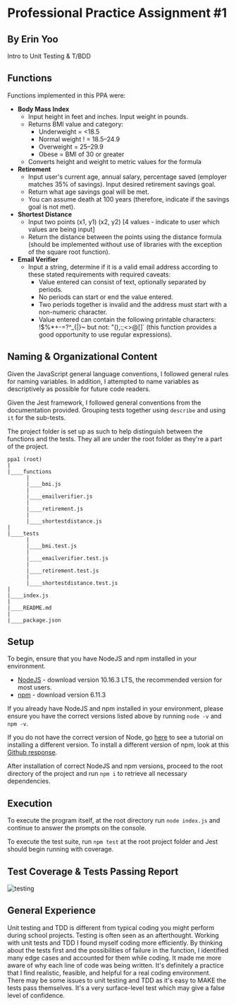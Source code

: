 # Professional Practice Assignment #1
## By Erin Yoo
Intro to Unit Testing &amp; T/BDD

## Functions
Functions implemented in this PPA were:
 - **Body Mass Index**
    - Input height in feet and inches. Input weight in pounds.
    - Returns BMI value and category: 
        - Underweight = <18.5
        - Normal weight ! = 18.5–24.9
        - Overweight = 25–29.9
        - Obese = BMI of 30 or greater 
    - Converts height and weight to metric values for the formula
 - **Retirement**
    - Input user's current age, annual salary, percentage saved (employer matches 35% of savings). Input desired retirement savings goal.
    - Return what age savings goal will be met.
    - You can assume death at 100 years (therefore, indicate if the savings goal is not met).
 - **Shortest Distance**
    - Input two points (x1, y1) (x2, y2) [4 values - indicate to user which values are being input]
    - Return the distance between the points using the distance formula (should be implemented without use of libraries with the exception of the square root function).
 - **Email Verifier**
    - Input a string, determine if it is a valid email address according to these stated requirements with required caveats:
        - Value entered can consist of text, optionally separated by periods. 
        - No periods can start or end the value entered.
        - Two periods together is invalid and the address must start with a non-numeric character.
        - Value entered can contain the following printable characters: !$%*+-=?^_{|}~ but not: "(),:;<>@[\]` (this function provides a good opportunity to use regular expressions).

## Naming & Organizational Content
Given the JavaScript general language conventions, I followed general rules for naming variables. In addition, I attempted to name variables as descriptively as possible for future code readers.

Given the Jest framework, I followed general conventions from the documentation provided. Grouping tests together using `describe` and using `it` for the sub-tests.

The project folder is set up as such to help distinguish between the functions and the tests. They all are under the root folder as they're a part of the project.
```
ppa1 (root)
|
|____functions
      |
      |____bmi.js
      |
      |____emailverifier.js
      |
      |____retirement.js
      |
      |____shortestdistance.js
|
|____tests
      |
      |____bmi.test.js
      |
      |____emailverifier.test.js
      |
      |____retirement.test.js
      |
      |____shortestdistance.test.js
|
|____index.js
|
|____README.md
|
|____package.json
```

## Setup
To begin, ensure that you have NodeJS and npm installed in your environment.
 - [NodeJS](https://nodejs.org/en/) - download version 10.16.3 LTS, the recommended version for most users.
 - [npm](https://www.npmjs.com/get-npm) - download version 6.11.3

If you already have NodeJS and npm installed in your environment, please ensure you have the correct versions listed above by running `node -v` and `npm -v`.

If you do not have the correct version of Node, go [here](https://www.hostingadvice.com/how-to/update-node-js-latest-version/) to see a tutorial on installing a different version. To install a different version of npm, look at this [Github response](https://github.com/tj/n/issues/484).

After installation of correct NodeJS and npm versions, proceed to the root directory of the project and run `npm i` to retrieve all necessary dependencies.

## Execution
To execute the program itself, at the root directory run `node index.js` and continue to answer the prompts on the console.

To execute the test suite, run `npm test` at the root project folder and Jest should begin running with coverage.

## Test Coverage & Tests Passing Report
![testing](/ppa1/Test%20Coverage.PNG)

## General Experience
Unit testing and TDD is different from typical coding you might perform during school projects. Testing is often seen as an afterthought. Working with unit tests and TDD I found myself coding more efficiently. By thinking about the tests first and the possibilities of failure in the function, I identified many edge cases and accounted for them while coding. It made me more aware of why each line of code was being written. It's definitely a practice that I find realistic, feasible, and helpful for a real coding environment. There may be some issues to unit testing and TDD as it's easy to MAKE the tests pass themselves. It's a very surface-level test which may give a false level of confidence.